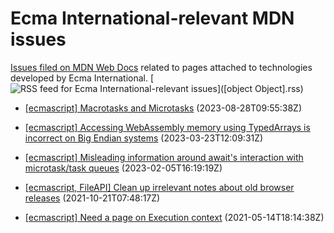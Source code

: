 # Ecma International-relevant MDN issues

[Issues filed on MDN Web Docs](https://github.com/mdn/content/issues) related to pages attached to technologies developed by Ecma International. [![RSS feed for Ecma International-relevant issues](https://www.w3.org/QA/2007/04/feed_icon)]([object Object].rss)

* [[ecmascript] Macrotasks and Microtasks](https://github.com/mdn/content/issues/28795) (2023-08-28T09:55:38Z)
  
* [[ecmascript] Accessing WebAssembly memory using TypedArrays is incorrect on Big Endian systems](https://github.com/mdn/content/issues/25569) (2023-03-23T12:09:31Z)
  
* [[ecmascript] Misleading information around await's interaction with microtask/task queues](https://github.com/mdn/content/issues/24177) (2023-02-05T16:19:19Z)
  
* [[ecmascript, FileAPI] Clean up irrelevant notes about old browser releases](https://github.com/mdn/content/issues/9974) (2021-10-21T07:48:17Z)
  
* [[ecmascript] Need a page on Execution context](https://github.com/mdn/content/issues/5006) (2021-05-14T18:14:38Z)
  
